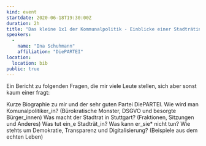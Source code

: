 ```yaml
---
kind: event
startdate: 2020-06-18T19:30:00Z
duration: 2h
title: "Das kleine 1x1 der Kommunalpolitik - Einblicke einer Stadträtin"
speakers:
  -
    name: "Ina Schuhmann"
    affiliation: "DiePARTEI"
location:
  location: bib
public: true
---
```

Ein Bericht zu folgenden Fragen, die mir viele Leute stellen, sich
aber sonst kaum einer fragt:

Kurze Biographie zu mir und der sehr guten Partei DiePARTEI. Wie wird
man Komunalpolitiker_in? (Bürokratische Monster, DSGVO und besorgte
Bürger_innen) Was macht der Stadtrat in Stuttgart? (Fraktionen,
Sitzungen und Anderes) Was tut ein_e Stadträt_in? Was kann er_sie* nicht
tun? Wie stehts um Demokratie, Transparenz und Digitalisierung? (Beispiele 
aus dem echten Leben)
